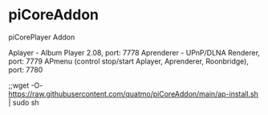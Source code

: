 # piCoreAddon
piCorePlayer Addon

Aplayer - Album Player 2.08, port: 7778
Aprenderer - UPnP/DLNA Renderer, port: 7779
APmenu (control stop/start Aplayer, Aprenderer, Roonbridge), port: 7780

;;wget -O- https://raw.githubusercontent.com/quatmo/piCoreAddon/main/ap-install.sh | sudo sh
